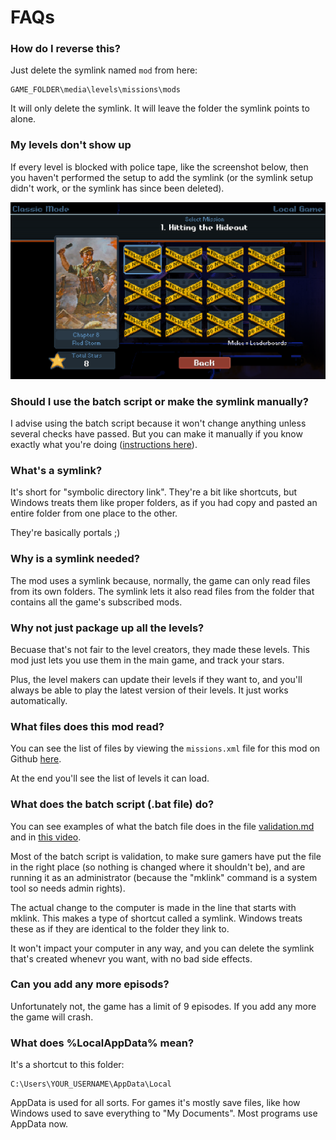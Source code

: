 # FAQs

### How do I reverse this?

Just delete the symlink named `mod` from here:

	GAME_FOLDER\media\levels\missions\mods

It will only delete the symlink. It will leave the folder the symlink points to alone.

### My levels don't show up

If every level is blocked with police tape, like the screenshot below, then you haven't performed the setup to add the symlink (or the symlink setup didn't work, or the symlink has since been deleted).

![](images/screenshots/error-no-symlink.png)

### Should I use the batch script or make the symlink manually?

I advise using the batch script because it won't change anything unless several checks have passed. But you can make it manually if you know exactly what you're doing ([instructions here](symlink-manual.md)).

### What's a symlink?

It's short for "symbolic directory link". They're a bit like shortcuts, but Windows treats them like proper folders, as if you had copy and pasted an entire folder from one place to the other.

They're basically portals ;)

### Why is a symlink needed?

The mod uses a symlink because, normally, the game can only read files from its own folders. The symlink lets it also read files from the folder that contains all the game's subscribed mods.

### Why not just package up all the levels?

Becuase that's not fair to the level creators, they made these levels. This mod just lets you use them in the main game, and track your stars.

Plus, the level makers can update their levels if they want to, and you'll always be able to play the latest version of their levels. It just works automatically.

### What files does this mod read?

You can see the list of files by viewing the `missions.xml` file for this mod on Github [here](https://github.com/ithinkandicode/door-kickers-action-squad-mods/blob/master/MODS/_LEVELS/Level%20Pack/mod_root/media/levels/missions/missions.xml).

At the end you'll see the list of levels it can load.

### What does the batch script (.bat file) do?

You can see examples of what the batch file does in the file [validation.md](validation.md) and in [this video](https://youtu.be/2Wdphu0VGEc).

Most of the batch script is validation, to make sure gamers have put the file in the right place (so nothing is changed where it shouldn't be), and are running it as an administrator (because the "mklink" command is a system tool so needs admin rights).

The actual change to the computer is made in the line that starts with mklink. This makes a type of shortcut called a symlink. Windows treats these as if they are identical to the folder they link to.

It won't impact your computer in any way, and you can delete the symlink that's created whenevr you want, with no bad side effects.

### Can you add any more episods?

Unfortunately not, the game has a limit of 9 episodes. If you add any more the game will crash.

### What does %LocalAppData% mean?

It's a shortcut to this folder:

	C:\Users\YOUR_USERNAME\AppData\Local

AppData is used for all sorts. For games it's mostly save files, like how Windows used to save everything to "My Documents". Most programs use AppData now.
